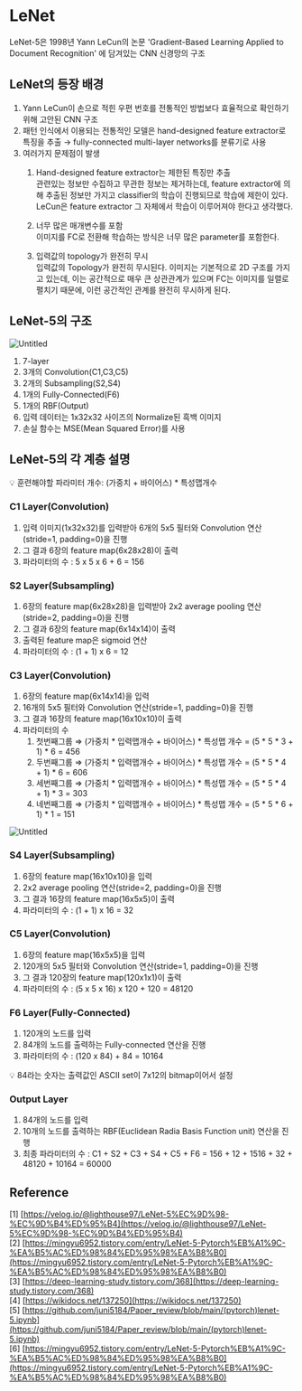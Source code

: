 # LeNet

LeNet-5은 1998년 Yann LeCun의 논문 'Gradient-Based Learning Applied to Document Recognition' 에 담겨있는 CNN 신경망의 구조

## LeNet의 등장 배경

1. Yann LeCun이 손으로 적힌 우편 번호를 전통적인 방법보다 효율적으로 확인하기 위해 고안된 CNN 구조
2. 패턴 인식에서 이용되는 전통적인 모델은 hand-designed feature extractor로 특징을 추출 → fully-connected multi-layer networks를 분류기로 사용
3. 여러가지 문제점이 발생
   1. Hand-designed feature extractor는 제한된 특징만 추출<br>
           관련있는 정보만 수집하고 무관한 정보는 제거하는데, feature extractor에 의해 추출된 정보만 가지고 classifier의 학습이 진행되므로 학습에 제한이 있다. LeCun은 feature extractor 그 자체에서 학습이 이루어져야 한다고 생각했다.

   2. 너무 많은 매개변수를 포함<br>
        이미지를 FC로 전환해 학습하는 방식은 너무 많은 parameter를 포함한다.

   3. 입력값의 topology가 완전히 무시<br>
        입력값의 Topology가 완전히 무시된다. 이미지는 기본적으로 2D 구조를 가지고 있는데, 이는 공간적으로 매우 큰 상관관계가 있으며 FC는 이미지를 일렬로 펼치기 때문에, 이런 공간적인 관계를 완전히 무시하게 된다.
        
## LeNet-5의 구조
![Untitled](https://github.com/pjs990301/23-24-AI-Vision-Study/blob/main/%ED%91%9C%EC%A7%80%EC%84%B1/1%EC%A3%BC%EC%B0%A8/figure/fig1.png?raw=true)

1. 7-layer
2. 3개의 Convolution(C1,C3,C5)
3. 2개의 Subsampling(S2,S4)
4. 1개의 Fully-Connected(F6)
5. 1개의 RBF(Output)
6. 입력 데이터는 1x32x32 사이즈의 Normalize된 흑백 이미지
7. 손실 함수는 MSE(Mean Squared Error)를 사용

## LeNet-5의 각 계층 설명

💡 훈련해야할 파라미터 개수: (가중치 + 바이어스) * 특성맵개수

### C1 Layer(Convolution)

1. 입력 이미지(1x32x32)를 입력받아 6개의 5x5 필터와 Convolution 연산(stride=1, padding=0)을 진행 
2. 그 결과 6장의 feature map(6x28x28)이 출력
3. 파라미터의 수 : 5 x 5 x 6 + 6 = 156

### S2 Layer(Subsampling)

1. 6장의 feature map(6x28x28)을 입력받아 2x2 average pooling 연산(stride=2, padding=0)을 진행
2. 그 결과 6장의 feature map(6x14x14)이 출력
3. 출력된 feature map은 sigmoid 연산
4. 파라미터의 수 : (1 + 1) x 6 = 12

### C3 Layer(Convolution)

1. 6장의 feature map(6x14x14)을 입력
2. 16개의 5x5 필터와 Convolution 연산(stride=1, padding=0)을 진행
3. 그 결과 16장의 feature map(16x10x10)이 출력
4. 파라미터의 수
   1. 첫번째그룹 ⇒ (가중치 * 입력맵개수 + 바이어스) * 특성맵 개수 = (5 * 5 * 3 + 1) * 6 = 456
   2. 두번째그룹 ⇒ (가중치 * 입력맵개수 + 바이어스) * 특성맵 개수 = (5 * 5 * 4 + 1) * 6 = 606
   3. 세번째그룹 ⇒ (가중치 * 입력맵개수 + 바이어스) * 특성맵 개수 = (5 * 5 * 4 + 1) * 3 = 303
   4. 네번째그룹 ⇒ (가중치 * 입력맵개수 + 바이어스) * 특성맵 개수 = (5 * 5 * 6 + 1) * 1 = 151

![Untitled](https://github.com/pjs990301/23-24-AI-Vision-Study/blob/main/%ED%91%9C%EC%A7%80%EC%84%B1/1%EC%A3%BC%EC%B0%A8/figure/fig2.png?raw=true)

### S4 Layer(Subsampling)

1. 6장의 feature map(16x10x10)을 입력
2. 2x2 average pooling 연산(stride=2, padding=0)을 진행
3. 그 결과 16장의 feature map(16x5x5)이 출력
4. 파라미터의 수 : (1 + 1) x 16 = 32

### C5 Layer(Convolution)

1. 6장의 feature map(16x5x5)을 입력
2. 120개의 5x5 필터와 Convolution 연산(stride=1, padding=0)을 진행
3. 그 결과 120장의 feature map(120x1x1)이 출력
4. 파라미터의 수 : (5 x 5 x 16) x 120 + 120 = 48120

### F6 Layer(Fully-Connected)

1. 120개의 노드를 입력
2. 84개의 노드를 출력하는 Fully-connected 연산을 진행
3. 파라미터의 수 : (120 x 84) + 84 = 10164

<aside>
💡 84라는 숫자는 출력값인 ASCII set이 7x12의 bitmap이어서 설정
</aside>

### Output Layer

1. 84개의 노드를 입력
2. 10개의 노드를 출력하는 RBF(Euclidean Radia Basis Function unit) 연산을 진행
3. 최종 파라미터의 수 : C1 + S2 + C3 + S4 + C5 + F6 = 156 + 12 + 1516 + 32 + 48120 + 10164 = 60000

## Reference

[1] [https://velog.io/@lighthouse97/LeNet-5%EC%9D%98-%EC%9D%B4%ED%95%B4](https://velog.io/@lighthouse97/LeNet-5%EC%9D%98-%EC%9D%B4%ED%95%B4)    
[2] [https://mingyu6952.tistory.com/entry/LeNet-5-Pytorch%EB%A1%9C-%EA%B5%AC%ED%98%84%ED%95%98%EA%B8%B0](https://mingyu6952.tistory.com/entry/LeNet-5-Pytorch%EB%A1%9C-%EA%B5%AC%ED%98%84%ED%95%98%EA%B8%B0)    
[3] [https://deep-learning-study.tistory.com/368](https://deep-learning-study.tistory.com/368)    
[4] [https://wikidocs.net/137250](https://wikidocs.net/137250)    
[5] [https://github.com/juni5184/Paper_review/blob/main/(pytorch)lenet-5.ipynb](https://github.com/juni5184/Paper_review/blob/main/(pytorch)lenet-5.ipynb)    
[6] [https://mingyu6952.tistory.com/entry/LeNet-5-Pytorch%EB%A1%9C-%EA%B5%AC%ED%98%84%ED%95%98%EA%B8%B0](https://mingyu6952.tistory.com/entry/LeNet-5-Pytorch%EB%A1%9C-%EA%B5%AC%ED%98%84%ED%95%98%EA%B8%B0)
